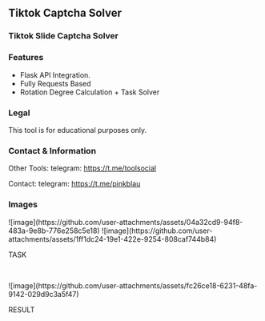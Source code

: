 ## Tiktok Captcha Solver

### Tiktok Slide Captcha Solver

### Features
* Flask API Integration.
* Fully Requests Based
* Rotation Degree Calculation + Task Solver

### Legal
This tool is for educational purposes only.

### Contact & Information
Other Tools: telegram: https://t.me/toolsocial

Contact: telegram: https://t.me/pinkblau

### Images

<p>
![image](https://github.com/user-attachments/assets/04a32cd9-94f8-483a-9e8b-776e258c5e18)
![image](https://github.com/user-attachments/assets/1ff1dc24-19e1-422e-9254-808caf744b84)

</p>
<p>TASK</p>

<br/>

<p>
![image](https://github.com/user-attachments/assets/fc26ce18-6231-48fa-9142-029d9c3a5f47)

</p>
<p>RESULT</p>
